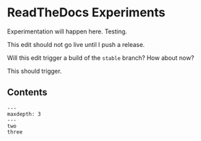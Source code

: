 # ReadTheDocs Experiments

Experimentation will happen here. Testing.

This edit should not go live until I push a release.

Will this edit trigger a build of the `stable` branch? How about now?

This should trigger.

## Contents

```{toctree}
---
maxdepth: 3
---
two
three
